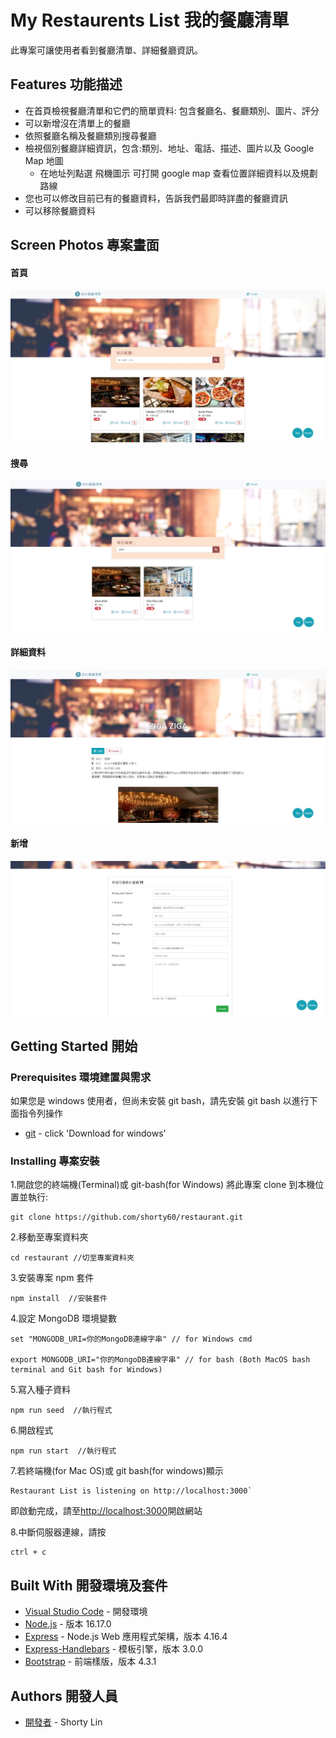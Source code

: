 # My Restaurents List 我的餐廳清單

此專案可讓使用者看到餐廳清單、詳細餐廳資訊。

## Features 功能描述

- 在首頁檢視餐廳清單和它們的簡單資料: 包含餐廳名、餐廳類別、圖片、評分
- 可以新增沒在清單上的餐廳
- 依照餐廳名稱及餐廳類別搜尋餐廳
- 檢視個別餐廳詳細資訊，包含:類別、地址、電話、描述、圖片以及 Google Map 地圖
  - 在地址列點選 飛機圖示 可打開 google map 查看位置詳細資料以及規劃路線
- 您也可以修改目前已有的餐廳資料，告訴我們最即時詳盡的餐廳資訊
- 可以移除餐廳資料

## Screen Photos 專案畫面

#### 首頁

![首頁](https://github.com/shorty60/restaurant/blob/main/public/image/index.jpg)

#### 搜尋

![搜尋](https://github.com/shorty60/restaurant/blob/main/public/image/search.jpg)

#### 詳細資料

![詳細資料](https://github.com/shorty60/restaurant/blob/main/public/image/show.jpg)

#### 新增

![詳細資料](https://github.com/shorty60/restaurant/blob/main/public/image/new.jpg)

## Getting Started 開始

### Prerequisites 環境建置與需求

如果您是 windows 使用者，但尚未安裝 git bash，請先安裝 git bash 以進行下面指令列操作

- [git](https://git-scm.com/) - click 'Download for windows'

### Installing 專案安裝

1.開啟您的終端機(Terminal)或 git-bash(for Windows) 將此專案 clone 到本機位置並執行:

```
git clone https://github.com/shorty60/restaurant.git
```

2.移動至專案資料夾

```
cd restaurant //切至專案資料夾
```

3.安裝專案 npm 套件

```
npm install  //安裝套件
```

4.設定 MongoDB 環境變數

```
set "MONGODB_URI=你的MongoDB連線字串" // for Windows cmd

export MONGODB_URI="你的MongoDB連線字串" // for bash (Both MacOS bash terminal and Git bash for Windows)

```

5.寫入種子資料

```
npm run seed  //執行程式
```

6.開啟程式

```
npm run start  //執行程式
```

7.若終端機(for Mac OS)或 git bash(for windows)顯示

```
Restaurant List is listening on http://localhost:3000`
```

即啟動完成，請至[http://localhost:3000](http://localhost:3000)開啟網站

8.中斷伺服器連線，請按

```
ctrl + c
```

## Built With 開發環境及套件

- [Visual Studio Code](https://visualstudio.microsoft.com/zh-hant/) - 開發環境
- [Node.js](https://nodejs.org/zh-tw/download/) - 版本 16.17.0
- [Express](https://www.npmjs.com/package/express) - Node.js Web 應用程式架構，版本 4.16.4
- [Express-Handlebars](https://www.npmjs.com/package/express-handlebars) - 模板引擎，版本 3.0.0
- [Bootstrap](https://getbootstrap.com/docs/4.3/getting-started/introduction/) - 前端樣版，版本 4.3.1

## Authors 開發人員

- [開發者](https://github.com/shorty60) - Shorty Lin
